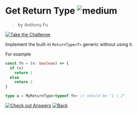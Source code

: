 <!--info-header-start-->
# Get Return Type <img src="https://img.shields.io/badge/-medium-d8af2c" alt="medium"/>
> by Anthony Fu

<a href="https://type-challenges.netlify.app/case/2/play/en" target="_blank"><img src="https://img.shields.io/badge/-Take%20the%20Challenge-blue?logo=typescript" alt="Take the Challenge"/></a> <!--info-header-end-->

Implement the built-in `ReturnType<T>` generic without using it.

For example

```ts
const fn = (v: boolean) => {
  if (v)
    return 1
  else
    return 2
}

type a = MyReturnType<typeof fn> // should be "1 | 2"
```

<!--info-footer-start-->
<a href="https://type-challenges.netlify.app/case/2/play/en" target="_blank"><img src="https://img.shields.io/badge/-Check%20out%20Answers-F59BAF?logo=awesome-lists&logoColor=white" alt="Check out Answers"/></a> <a href="../../README.md" target="_blank"><img src="https://img.shields.io/badge/-Back-grey" alt="Back"/></a> 
<!--info-footer-end-->